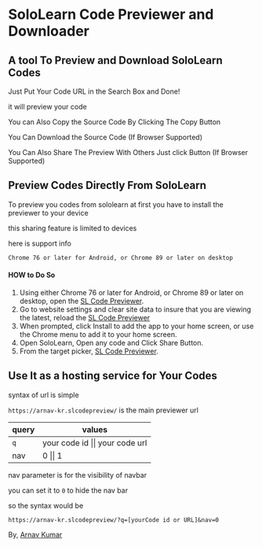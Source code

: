 # SoloLearn Code Previewer and Downloader
## A tool To Preview and Download SoloLearn Codes

Just Put Your Code URL in the Search Box and Done!

it will preview your code

You can Also Copy the Source Code By Clicking The Copy Button

You Can Download the Source Code (If Browser Supported)

You Can Also Share The Preview With Others Just click Button (If Browser Supported)

## Preview Codes Directly From SoloLearn

To preview you codes from sololearn at first you have to install the previewer to your device 

this sharing feature is limited to devices

here is support info
```
Chrome 76 or later for Android, or Chrome 89 or later on desktop
```
#### HOW to Do So

1. Using either Chrome 76 or later for Android, or Chrome 89 or later on desktop, open the [SL Code Previewer](https://arnav-kr.github.io/slcodepreview).
2. Go to website settings and clear site data to insure that you are viewing the latest, reload the [SL Code Previewer](https://arnav-kr.github.io/slcodepreview)
3. When prompted, click Install to add the app to your home screen, or use the Chrome menu to add it to your home screen.
4. Open SoloLearn, Open any code and Click Share Button.
5. From the target picker, [SL Code Previewer](https://arnav-kr.github.io/slcodepreview).

## Use It as a hosting service for Your Codes

syntax of url is simple 

`https://arnav-kr.slcodepreview/` is the main previewer url

query | values |
|---|---|
| `q` | your code id \|\| your code url |
| nav | 0 \|\| 1 |

nav parameter is for the visibility of navbar 

you can set it to `0` to hide the nav bar

so the syntax would be 
```
https://arnav-kr.slcodepreview/?q=[yourCode id or URL]&nav=0
```

By, [Arnav Kumar](https://github.com/arnav-kr)
